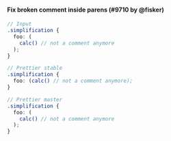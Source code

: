#### Fix broken comment inside parens (#9710 by @fisker)

<!-- prettier-ignore -->
```scss
// Input
.simplification {
  foo: (
    calc() // not a comment anymore
  );
}

// Prettier stable
.simplification {
  foo: (calc() // not a comment anymore);
}

// Prettier master
.simplification {
  foo: (
    calc() // not a comment anymore
  );
}
```
